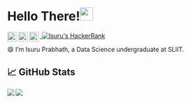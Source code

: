 # Hello There!<img src="https://raw.githubusercontent.com/MartinHeinz/MartinHeinz/master/wave.gif" width="30px">

<!-- Social media -->
<a href="https://www.linkedin.com/in/isuru-prabhath-28b4911b6/">
  <img align="left" alt="LinkedIn page of Isuru" width="22px" src="https://raw.githubusercontent.com/peterthehan/peterthehan/master/assets/linkedin.svg" />
</a>
<a href="https://twitter.com/jmisuruprabhath">
  <img align="left" alt="Twitter page of Isuru" width="22px" src="https://raw.githubusercontent.com/peterthehan/peterthehan/master/assets/twitter.svg" />
</a>
<a href="https://www.facebook.com/isuru.prabhath.7731">
  <img align="left" alt="Facebook page of Isuru" width="22px" src="https://raw.githubusercontent.com/peterthehan/peterthehan/master/assets/facebook.svg" />
</a>

<p>
<!-- count visitors -->
<a href="https://visitor-badge.glitch.me/badge?page_id=rukshan99.rukshan99">
  <img alt="" src="https://visitor-badge.glitch.me/badge?page_id=jmisuruprabhath.jmisuruprabhath">
</a> 

<!-- Shield for HackerRank -->
<a href="https://www.hackerrank.com/jmisuruprabhath">
  <img alt ="Isuru's HackerRank" src="https://img.shields.io/badge/HackerRank-&#9734&#9734&#9734&#9734&#9734-brightgreen?style=flat&logo=hackerrank">
</a>  
</p>

😄 I’m Isuru Prabhath, a Data Science undergraduate at SLIIT.


## &#x1f4c8; GitHub Stats

<img align="left" src="https://github-readme-stats.vercel.app/api/top-langs/?username=jmisuruprabhath&theme=dark" />

<img align="center" src="https://github-readme-stats.vercel.app/api//?username=jmisuruprabhath&theme=dark" />


